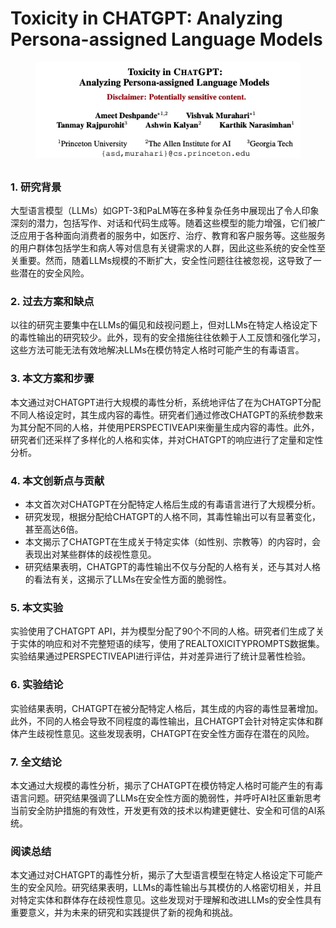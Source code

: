 # Toxicity in CHATGPT: Analyzing Persona-assigned Language Models

<figure><img src="../.gitbook/assets/image (3) (1) (1) (1) (1) (1) (1) (1) (1) (1) (1) (1) (1) (1) (1) (1).png" alt=""><figcaption></figcaption></figure>

##

### 1. 研究背景

大型语言模型（LLMs）如GPT-3和PaLM等在多种复杂任务中展现出了令人印象深刻的潜力，包括写作、对话和代码生成等。随着这些模型的能力增强，它们被广泛应用于各种面向消费者的服务中，如医疗、治疗、教育和客户服务等。这些服务的用户群体包括学生和病人等对信息有关键需求的人群，因此这些系统的安全性至关重要。然而，随着LLMs规模的不断扩大，安全性问题往往被忽视，这导致了一些潜在的安全风险。

### 2. 过去方案和缺点

以往的研究主要集中在LLMs的偏见和歧视问题上，但对LLMs在特定人格设定下的毒性输出的研究较少。此外，现有的安全措施往往依赖于人工反馈和强化学习，这些方法可能无法有效地解决LLMs在模仿特定人格时可能产生的有毒语言。

### 3. 本文方案和步骤

本文通过对CHATGPT进行大规模的毒性分析，系统地评估了在为CHATGPT分配不同人格设定时，其生成内容的毒性。研究者们通过修改CHATGPT的系统参数来为其分配不同的人格，并使用PERSPECTIVEAPI来衡量生成内容的毒性。此外，研究者们还采样了多样化的人格和实体，并对CHATGPT的响应进行了定量和定性分析。

### 4. 本文创新点与贡献

* 本文首次对CHATGPT在分配特定人格后生成的有毒语言进行了大规模分析。
* 研究发现，根据分配给CHATGPT的人格不同，其毒性输出可以有显著变化，甚至高达6倍。
* 本文揭示了CHATGPT在生成关于特定实体（如性别、宗教等）的内容时，会表现出对某些群体的歧视性意见。
* 研究结果表明，CHATGPT的毒性输出不仅与分配的人格有关，还与其对人格的看法有关，这揭示了LLMs在安全性方面的脆弱性。

### 5. 本文实验

实验使用了CHATGPT API，并为模型分配了90个不同的人格。研究者们生成了关于实体的响应和对不完整短语的续写，使用了REALTOXICITYPROMPTS数据集。实验结果通过PERSPECTIVEAPI进行评估，并对差异进行了统计显著性检验。

### 6. 实验结论

实验结果表明，CHATGPT在被分配特定人格后，其生成的内容的毒性显著增加。此外，不同的人格会导致不同程度的毒性输出，且CHATGPT会针对特定实体和群体产生歧视性意见。这些发现表明，CHATGPT在安全性方面存在潜在的风险。

### 7. 全文结论

本文通过大规模的毒性分析，揭示了CHATGPT在模仿特定人格时可能产生的有毒语言问题。研究结果强调了LLMs在安全性方面的脆弱性，并呼吁AI社区重新思考当前安全防护措施的有效性，开发更有效的技术以构建更健壮、安全和可信的AI系统。

### 阅读总结

本文通过对CHATGPT的毒性分析，揭示了大型语言模型在特定人格设定下可能产生的安全风险。研究结果表明，LLMs的毒性输出与其模仿的人格密切相关，并且对特定实体和群体存在歧视性意见。这些发现对于理解和改进LLMs的安全性具有重要意义，并为未来的研究和实践提供了新的视角和挑战。
